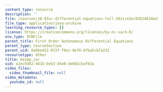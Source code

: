 ```yaml
---
content_type: resource
description: ''
file: /courses/18-03sc-differential-equations-fall-2011/e2ec9382461bbe5345e04e602cbaf63a_Daimp.jar
file_type: application/java-archive
learning_resource_types: []
license: https://creativecommons.org/licenses/by-nc-sa/4.0/
ocw_type: OCWFile
parent_title: First Order Autonomous Differential Equations
parent_type: CourseSection
parent_uid: 6d4be452-872f-f9e1-8e76-8fba5cb7a232
resourcetype: Other
title: Daimp.jar
uid: e2ec9382-461b-be53-45e0-4e602cbaf63a
video_files:
  video_thumbnail_file: null
video_metadata:
  youtube_id: null
---
```

